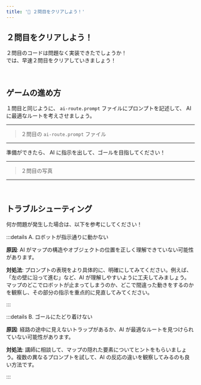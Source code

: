 ```yaml
---
title: '🩵 ２問目をクリアしよう！'
---
```


## ２問目をクリアしよう！

２問目のコードは問題なく実装できたでしょうか！\
では、早速２問目をクリアしていきましょう！

<br />

## ゲームの進め方

１問目と同じように、 `ai-route.prompt` ファイルにプロンプトを記述して、 AI に最適なルートを考えさせましょう。

---

> ２問目の `ai-route.prompt` ファイル

---

準備ができたら、 AI に指示を出して、ゴールを目指してください！

---

> ２問目の写真

---

<br />

## トラブルシューティング

何か問題が発生した場合は、以下を参考にしてください！

:::details A. ロボットが指示通りに動かない

**原因**: AI がマップの構造やオブジェクトの位置を正しく理解できていない可能性があります。

**対処法**: プロンプトの表現をより具体的に、明確にしてみてください。例えば、「左の壁に沿って進む」など、AI が理解しやすいように工夫してみましょう。マップのどこでロボットが止まってしまうのか、どこで間違った動きをするのかを観察し、その部分の指示を重点的に見直してみてください。

:::

:::details B. ゴールにたどり着けない

**原因**: 経路の途中に見えないトラップがあるか、AI が最適なルートを見つけられていない可能性があります。

**対処法**: 講師に相談して、マップの隠れた要素についてヒントをもらいましょう。複数の異なるプロンプトを試して、AI の反応の違いを観察してみるのも良い方法です。

:::
